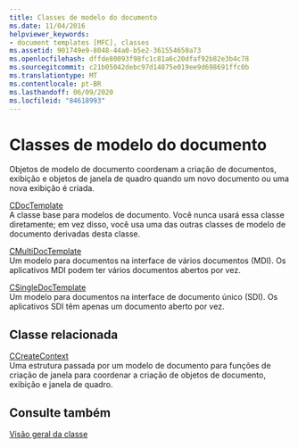 ```yaml
---
title: Classes de modelo do documento
ms.date: 11/04/2016
helpviewer_keywords:
- document templates [MFC], classes
ms.assetid: 901749e9-8048-44a0-b5e2-361554650a73
ms.openlocfilehash: dffde80093f98fc1c81a6c20dfaf92b82e3b4c78
ms.sourcegitcommit: c21b05042debc97d14875e019ee9d698691ffc0b
ms.translationtype: MT
ms.contentlocale: pt-BR
ms.lasthandoff: 06/09/2020
ms.locfileid: "84618993"
---
```

# <a name="document-template-classes"></a>Classes de modelo do documento

Objetos de modelo de documento coordenam a criação de documentos, exibição e objetos de janela de quadro quando um novo documento ou uma nova exibição é criada.

[CDocTemplate](reference/cdoctemplate-class.md)<br/>
A classe base para modelos de documento. Você nunca usará essa classe diretamente; em vez disso, você usa uma das outras classes de modelo de documento derivadas desta classe.

[CMultiDocTemplate](reference/cmultidoctemplate-class.md)<br/>
Um modelo para documentos na interface de vários documentos (MDI). Os aplicativos MDI podem ter vários documentos abertos por vez.

[CSingleDocTemplate](reference/csingledoctemplate-class.md)<br/>
Um modelo para documentos na interface de documento único (SDI). Os aplicativos SDI têm apenas um documento aberto por vez.

## <a name="related-class"></a>Classe relacionada

[CCreateContext](reference/ccreatecontext-structure.md)<br/>
Uma estrutura passada por um modelo de documento para funções de criação de janela para coordenar a criação de objetos de documento, exibição e janela de quadro.

## <a name="see-also"></a>Consulte também

[Visão geral da classe](class-library-overview.md)
